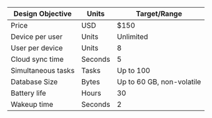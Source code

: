 | Design Objective   | Units   | Target/Range              |
|--------------------|---------|---------------------------|
| Price              | USD     | $150                      |
| Device per user    | Units   | Unlimited                 |
| User per device    | Units   | 8                         |
| Cloud sync time    | Seconds | 5                         |
| Simultaneous tasks | Tasks   | Up to 100                 |
| Database Size      | Bytes   | Up to 60 GB, non-volatile |
| Battery life       | Hours   | 30                        |
| Wakeup time        | Seconds | 2                         |

